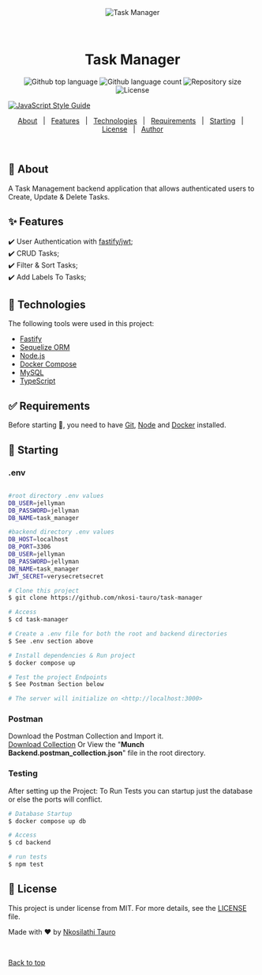 <div align="center" id="top"> 
  <img src="./.github/app.gif" alt="Task Manager" />

  &#xa0;

  <!-- <a href="https://taskmanager.netlify.app">Demo</a> -->
</div>

<h1 align="center">Task Manager</h1>

<p align="center">
  <img alt="Github top language" src="https://img.shields.io/github/languages/top/nkosi-tauro/task-manager?color=56BEB8">

  <img alt="Github language count" src="https://img.shields.io/github/languages/count/nkosi-tauro/task-manager?color=56BEB8">

  <img alt="Repository size" src="https://img.shields.io/github/repo-size/nkosi-tauro/task-manager?color=56BEB8">

  <img alt="License" src="https://img.shields.io/github/license/nkosi-tauro/task-manager?color=56BEB8">

  [![JavaScript Style Guide](https://cdn.rawgit.com/standard/standard/master/badge.svg)](https://github.com/standard/standard)

  <!-- <img alt="Github issues" src="https://img.shields.io/github/issues/nkosi-tauro/task-manager?color=56BEB8" /> -->

  <!-- <img alt="Github forks" src="https://img.shields.io/github/forks/nkosi-tauro/task-manager?color=56BEB8" /> -->

  <!-- <img alt="Github stars" src="https://img.shields.io/github/stars/nkosi-tauro/task-manager?color=56BEB8" /> -->
</p>

<!-- Status -->

<!-- <h4 align="center"> 
	🚧  Task Manager 🚀 Under construction...  🚧
</h4> 

<hr> -->

<p align="center">
  <a href="#dart-about">About</a> &#xa0; | &#xa0; 
  <a href="#sparkles-features">Features</a> &#xa0; | &#xa0;
  <a href="#rocket-technologies">Technologies</a> &#xa0; | &#xa0;
  <a href="#white_check_mark-requirements">Requirements</a> &#xa0; | &#xa0;
  <a href="#checkered_flag-starting">Starting</a> &#xa0; | &#xa0;
  <a href="#memo-license">License</a> &#xa0; | &#xa0;
  <a href="https://github.com/nkosi-tauro" target="_blank">Author</a>
</p>

<br>

## :dart: About ##

A Task Management backend application that allows authenticated users to Create, Update & Delete Tasks.

## :sparkles: Features ##

:heavy_check_mark: User Authentication with [fastify/jwt](https://github.com/fastify/fastify-jwt);\
:heavy_check_mark: CRUD Tasks;\
:heavy_check_mark: Filter & Sort Tasks;\
:heavy_check_mark: Add Labels To Tasks;


## :rocket: Technologies ##

The following tools were used in this project:

- [Fastify](https://fastify.dev/)
- [Sequelize ORM](https://sequelize.org/)
- [Node.js](https://nodejs.org/en/)
- [Docker Compose](https://docs.docker.com/compose/)
- [MySQL](https://www.mysql.com/)
- [TypeScript](https://www.typescriptlang.org/)

## :white_check_mark: Requirements ##

Before starting :checkered_flag:, you need to have [Git](https://git-scm.com), [Node](https://nodejs.org/en/) and [Docker](https://docs.docker.com) installed.

## :checkered_flag: Starting ##

### .env
```bash

#root directory .env values
DB_USER=jellyman
DB_PASSWORD=jellyman
DB_NAME=task_manager

#backend directory .env values
DB_HOST=localhost
DB_PORT=3306
DB_USER=jellyman
DB_PASSWORD=jellyman
DB_NAME=task_manager
JWT_SECRET=verysecretsecret
```


```bash
# Clone this project
$ git clone https://github.com/nkosi-tauro/task-manager

# Access
$ cd task-manager

# Create a .env file for both the root and backend directories
$ See .env section above

# Install dependencies & Run project
$ docker compose up

# Test the project Endpoints
$ See Postman Section below

# The server will initialize on <http://localhost:3000>
```

### Postman

Download the Postman Collection and Import it.  
<a target="_blank" href="./Munch Backend.postman_collection.json" download="Postman.json">Download Collection</a> 
Or View the "<b>Munch Backend.postman_collection.json</b>" file in the root directory. 

### Testing

After setting up the Project:
To Run Tests you can startup just the database or else the ports will conflict.

```bash
# Database Startup
$ docker compose up db

# Access
$ cd backend

# run tests
$ npm test
```


## :memo: License ##

This project is under license from MIT. For more details, see the [LICENSE](LICENSE.md) file.


Made with :heart: by <a href="https://github.com/nkosi-tauro" target="_blank">Nkosilathi Tauro</a>

&#xa0;

<a href="#top">Back to top</a>
